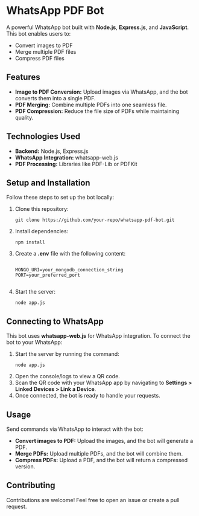<!DOCTYPE html>
<html>
<head>

</head>
<body>
  <h1>WhatsApp PDF Bot</h1>
  <p>
    A powerful WhatsApp bot built with <strong>Node.js</strong>, <strong>Express.js</strong>, and <strong>JavaScript</strong>. 
    This bot enables users to:
  </p>
  <ul>
    <li>Convert images to PDF</li>
    <li>Merge multiple PDF files</li>
    <li>Compress PDF files</li>
  </ul>

  <h2>Features</h2>
  <ul>
    <li><strong>Image to PDF Conversion:</strong> Upload images via WhatsApp, and the bot converts them into a single PDF.</li>
    <li><strong>PDF Merging:</strong> Combine multiple PDFs into one seamless file.</li>
    <li><strong>PDF Compression:</strong> Reduce the file size of PDFs while maintaining quality.</li>
  </ul>

  <h2>Technologies Used</h2>
  <ul>
    <li><strong>Backend:</strong> Node.js, Express.js</li>
    <li><strong>WhatsApp Integration:</strong> whatsapp-web.js</li>
    <li><strong>PDF Processing:</strong> Libraries like PDF-Lib or PDFKit</li>
  </ul>

  <h2>Setup and Installation</h2>
  <p>Follow these steps to set up the bot locally:</p>
  <ol>
    <li>Clone this repository:</li>
    <pre><code>git clone https://github.com/your-repo/whatsapp-pdf-bot.git</code></pre>
    <li>Install dependencies:</li>
    <pre><code>npm install</code></pre>
    <li>Create a <strong>.env</strong> file with the following content:</li>
    <pre><code>
MONGO_URI=your_mongodb_connection_string
PORT=your_preferred_port
    </code></pre>
    <li>Start the server:</li>
    <pre><code>node app.js</code></pre>
  </ol>

  <h2>Connecting to WhatsApp</h2>
  <p>
    This bot uses <strong>whatsapp-web.js</strong> for WhatsApp integration. To connect the bot to your WhatsApp:
  </p>
  <ol>
    <li>Start the server by running the command:</li>
    <pre><code>node app.js</code></pre>
    <li>Open the console/logs to view a QR code.</li>
    <li>Scan the QR code with your WhatsApp app by navigating to <strong>Settings &gt; Linked Devices &gt; Link a Device</strong>.</li>
    <li>Once connected, the bot is ready to handle your requests.</li>
  </ol>

  <h2>Usage</h2>
  <p>Send commands via WhatsApp to interact with the bot:</p>
  <ul>
    <li><strong>Convert images to PDF:</strong> Upload the images, and the bot will generate a PDF.</li>
    <li><strong>Merge PDFs:</strong> Upload multiple PDFs, and the bot will combine them.</li>
    <li><strong>Compress PDFs:</strong> Upload a PDF, and the bot will return a compressed version.</li>
  </ul>

  <h2>Contributing</h2>
  <p>
    Contributions are welcome! Feel free to open an issue or create a pull request.
  </p>


</body>
</html>
